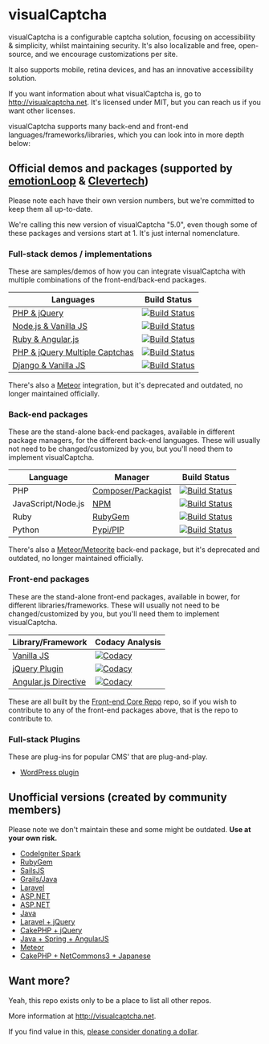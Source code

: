 # visualCaptcha

visualCaptcha is a configurable captcha solution, focusing on accessibility & simplicity, whilst maintaining security. It's also localizable and free, open-source, and we encourage customizations per site.

It also supports mobile, retina devices, and has an innovative accessibility solution.

If you want information about what visualCaptcha is, go to http://visualcaptcha.net. It's licensed under MIT, but you can reach us if you want other licenses.

visualCaptcha supports many back-end and front-end languages/frameworks/libraries, which you can look into in more depth below:

## Official demos and packages (supported by [emotionLoop](http://emotionloop.com) & [Clevertech](http://www.clevertech.biz))

Please note each have their own version numbers, but we're committed to keep them all up-to-date.

We're calling this new version of visualCaptcha "5.0", even though some of these packages and versions start at 1. It's just internal nomenclature.

### Full-stack demos / implementations

These are samples/demos of how you can integrate visualCaptcha with multiple combinations of the front-end/back-end packages.

| Languages | Build Status |
|-----------|--------------|
|[PHP & jQuery](https://github.com/emotionLoop/visualCaptcha-PHP)|[![Build Status](https://travis-ci.org/emotionLoop/visualCaptcha-PHP.svg?flat=true&branch=master)](https://travis-ci.org/emotionLoop/visualCaptcha-PHP)|
|[Node.js & Vanilla JS](https://github.com/emotionLoop/visualCaptcha-node)|[![Build Status](https://travis-ci.org/emotionLoop/visualCaptcha-node.svg?flat=true&branch=master)](https://travis-ci.org/emotionLoop/visualCaptcha-node)|
|[Ruby & Angular.js](https://github.com/emotionLoop/visualCaptcha-ruby)|[![Build Status](https://travis-ci.org/emotionLoop/visualCaptcha-ruby.svg?flat=true&branch=master)](https://travis-ci.org/emotionLoop/visualCaptcha-ruby)|
|[PHP & jQuery Multiple Captchas](https://github.com/emotionLoop/visualCaptcha-multiple)|[![Build Status](https://travis-ci.org/emotionLoop/visualCaptcha-multiple.svg?flat=true&branch=master)](https://travis-ci.org/emotionLoop/visualCaptcha-multiple)|
|[Django & Vanilla JS](https://github.com/emotionLoop/visualCaptcha-django)|[![Build Status](https://travis-ci.org/emotionLoop/visualCaptcha-django.svg?flat=true&branch=master)](https://travis-ci.org/emotionLoop/visualCaptcha-django)|
  
There's also a [Meteor](https://github.com/emotionLoop/visualCaptcha-meteor) integration, but it's deprecated and outdated, no longer maintained officially.

### Back-end packages

These are the stand-alone back-end packages, available in different package managers, for the different back-end languages. These will usually not need to be changed/customized by you, but you'll need them to implement visualCaptcha.

| Language | Manager | Build Status |
|----------|---------|--------------|
|PHP|[Composer/Packagist](https://github.com/emotionLoop/visualCaptcha-packagist)|[![Build Status](https://travis-ci.org/emotionLoop/visualCaptcha-packagist.svg?flat=true&branch=master)](https://travis-ci.org/emotionLoop/visualCaptcha-packagist)|
|JavaScript/Node.js|[NPM](https://github.com/emotionLoop/visualCaptcha-npm)|[![Build Status](https://travis-ci.org/emotionLoop/visualCaptcha-npm.svg?flat=true&branch=master)](https://travis-ci.org/emotionLoop/visualCaptcha-npm)|
|Ruby|[RubyGem](https://github.com/emotionLoop/visualCaptcha-rubyGem)|[![Build Status](https://travis-ci.org/emotionLoop/visualCaptcha-rubyGem.svg?flat=true&branch=master)](https://travis-ci.org/emotionLoop/visualCaptcha-rubyGem)|
|Python|[Pypi/PIP](https://github.com/emotionLoop/visualCaptcha-python)|[![Build Status](https://travis-ci.org/emotionLoop/visualCaptcha-python.svg?flat=true&branch=master)](https://travis-ci.org/emotionLoop/visualCaptcha-python)|

There's also a [Meteor/Meteorite](https://github.com/emotionLoop/visualCaptcha-meteorite) back-end package, but it's deprecated and outdated, no longer maintained officially.

### Front-end packages

These are the stand-alone front-end packages, available in bower, for different libraries/frameworks. These will usually not need to be changed/customized by you, but you'll need them to implement visualCaptcha.

| Library/Framework | Codacy Analysis |
|-------------------|-----------------|
|[Vanilla JS](https://github.com/emotionLoop/visualCaptcha-frontend-vanilla)|[![Codacy](https://www.codacy.com/project/badge/88cb7475c513459296ef47f479c59dee)](https://www.codacy.com/app/bruno-bernardino/visualCaptcha-frontend-vanilla)|
|[jQuery Plugin](https://github.com/emotionLoop/visualCaptcha-frontend-jquery)|[![Codacy](https://www.codacy.com/project/badge/7ae382cdb96d4a25b6cdceb9bf85d265)](https://www.codacy.com/app/bruno-bernardino/visualCaptcha-frontend-jquery)|
|[Angular.js Directive](https://github.com/emotionLoop/visualCaptcha-frontend-angular)|[![Codacy](https://www.codacy.com/project/badge/c0511ed25fa4454fa1757ac241ddab2b)](https://www.codacy.com/app/bruno-bernardino/visualCaptcha-frontend-angular)|

These are all built by the [Front-end Core Repo](https://github.com/emotionLoop/visualCaptcha-frontend-core) repo, so if you wish to contribute to any of the front-end packages above, that is the repo to contribute to.

### Full-stack Plugins

These are plug-ins for popular CMS' that are plug-and-play.

- [WordPress plugin](https://github.com/emotionLoop/visualCaptcha-WordPress)

## Unofficial versions (created by community members)

Please note we don't maintain these and some might be outdated. **Use at your own risk.**

- [CodeIgniter Spark](https://github.com/montch/visualcaptcha-spark)
- [RubyGem](https://github.com/kimenye/visualcaptcha)
- [SailsJS](https://github.com/kavuri/sailsjs-visualcaptcha)
- [Grails/Java](https://github.com/matthew-b-payne/visualCaptcha-Grails)
- [Laravel](https://github.com/Metrakit/VisualCaptcha-Laravel)
- [ASP.NET](https://github.com/lukeautry/visualCaptcha-aspnet)
- [ASP.NET](https://github.com/terabytenz/VisualCaptcha.Net)
- [Java](https://github.com/bdotzour/visualCaptcha-java)
- [Laravel + jQuery](https://github.com/hugocabral/visualCaptcha-Laravel-jQuery)
- [CakePHP + jQuery](https://github.com/hashmode/VisualCaptcha-Cakephp-Plugin)
- [Java + Spring + AngularJS](https://github.com/tillkuhn/visualCaptcha-java-rest)
- [Meteor](https://github.com/andi-bute/captcha-meteor)
- [CakePHP + NetCommons3 + Japanese](https://github.com/NetCommons3/VisualCaptcha)

## Want more?

Yeah, this repo exists only to be a place to list all other repos.

More information at http://visualcaptcha.net.

If you find value in this, [please consider donating a dollar](https://medium.com/@BrunoBernardino/if-i-ve-helped-you-consider-donating-86952f22e3b4).
